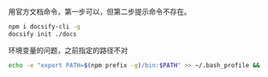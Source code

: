 用官方文档命令，第一步可以，但第二步提示命令不存在。

```bash
npm i docsify-cli -g
docsify init ./docs
```

环境变量的问题，之前指定的路径不对

```bash
echo -e "export PATH=$(npm prefix -g)/bin:$PATH" >> ~/.bash_profile && source ~/.bash_profile
```
